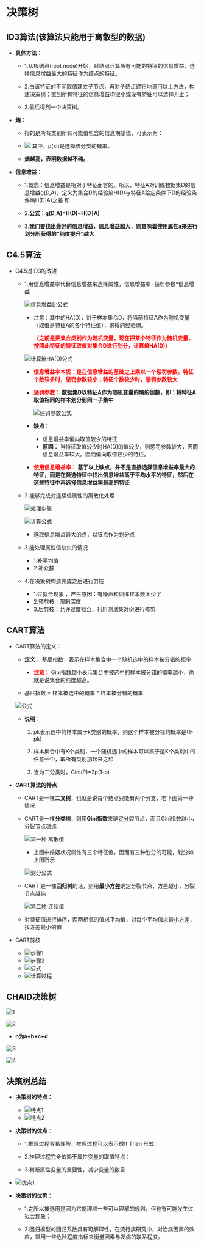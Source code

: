 # 决策树
## ID3算法(该算法只能用于离散型的数据)
* **具体方法**：
    * 1.从根结点(root node)开始，对结点计算所有可能的特征的信息增益，选择信息增益最大的特征作为结点的特征。
    
    * 2.由该特征的不同取值建立子节点，再对子结点递归地调用以上方法，构建决策树；直到所有特征的信息增益均很小或没有特征可以选择为止；
    
    * 3.最后得到一个决策树。
  
* **熵：**
    * 指的是所有类别所有可能值包含的信息期望值，可表示为：
    
    * ![](https://images2015.cnblogs.com/blog/771535/201508/771535-20150830102125625-984024386.jpg) 其中，p(xi​)是选择该分类的概率。

    * **熵越高，表明数据越不纯。**
  
* **信息增益：**
    * 1.概念：信息增益是相对于特征而言的。所以，特征A对训练数据集D的信息增益g(D,A)，定义为集合D的经验熵H(D)与特征A给定条件下D的经验条件熵H(D|A)之差 即
        
    * 2.**公式：g(D,A)=H(D)−H(D∣A)**
   
    * 3.**我们要找出最好的信息增益，信息增益越大，则意味着使用属性a来进行划分所获得的“纯度提升”越大**



## C4.5算法
* C4.5对ID3的改进
    * 1.用信息增益率代替信息增益来选择属性，信息增益率=惩罚参数*信息增益
   
         ![信息增益比公式](_v_images/20200110203541822_2223.png) 
        * 注意：其中的HA(D)，对于样本集合D，将当前特征A作为随机变量（取值是特征A的各个特征值），求得的经验熵。

           
            <font color='red'> **（之前是把集合类别作为随机变量，现在把某个特征作为随机变量，按照此特征的特征取值对集合D进行划分，计算熵HA(D)）** </font>
            
         ![计算熵HA(D)公式](_v_images/20200110204411141_17985.png)
        *   <font color='red'>**信息增益率本质：是在信息增益的基础之上乘以一个惩罚参数。特征个数较多时，惩罚参数较小；特征个数较少时，惩罚参数较大**</font>
        * <font color='red'>**惩罚参数：**</font> **数据集D以特征A作为随机变量的熵的倒数，即：将特征A取值相同的样本划分到同一子集中**
            
           ![惩罚参数公式](_v_images/20200110212411315_27399.png)
           
        * **缺点：**
            * 信息增益率偏向取值较少的特征
            * **原因：** 当特征取值较少时HA(D)的值较少，则惩罚参数较大，因而信息增益率较大。因而偏向取值较少的特征。
        * <font color='red'>**使用信息增益率：**</font> **基于以上缺点，并不是直接选择信息增益率最大的特征，而是在候选特征中找出信息增益高于平均水平的特征，然后在这些特征中再选择信息增益率最高的特征**
    * 2.能够完成对连续值属性的离散化处理
    
         ![处理步骤](_v_images/20200109155027438_20735.png)
        
        ![计算公式](_v_images/20200110221646142_2503.png)
        
        * 选取信息增益最大的点，以该点作为划分点
    * 3.能处理属性值缺失的情况
        * 1.补平均值
        * 2.补众数
    * 4.在决策树构造完成之后进行剪枝
        * 1.过拟合现象 ，产生原因：有噪声和训练样本数太少了
        * 2.预剪枝：限制深度
        * 3.后剪枝：允许过度拟合，利用测试集对树进行修剪

## CART算法
* CART算法的定义：
    * **定义：** 基尼指数：表示在样本集合中一个随机选中的样本被分错的概率
        * <font color="red">**注意：**</font> Gini指数越小表示集合中被选中的样本被分错的概率越小，也就是说集合的纯度越高。
        
     * 基尼指数 = 样本被选中的概率 * 样本被分错的概率
     
     ![公式](_v_images/20200110224321867_750.png)
    
    * **说明：** 
         1. pk表示选中的样本属于k类别的概率，则这个样本被分错的概率是(1-pk)
         
         2. 样本集合中有K个类别，一个随机选中的样本可以属于这K个类别中的任意一个，取所有类别加起来之和
         
         3. 当为二分类时，Gini(P)=2p(1-p)
         
* **CART算法的特点**
    * CART是一棵**二叉树**，也就是说每个结点只能有两个分支，若下图第一种情况
    * CART是一棵**分类树**，则用**Gini指数**来确定分裂节点，而且Gini指数越小，分裂节点越纯
    
         ![第一种 离散值](_v_images/20200109173015239_18655.png)

         * 上图中婚姻状况属性有三个特征值，因而有三种划分的可能，划分如上图所示
         
         ![划分公式](_v_images/20200110225758738_22650.png)
    * CART 是一棵**回归树**的话，则用**最小方差**确定分裂节点，方差越小，分裂节点越纯
      
      ![第二种 连续值](_v_images/20200109172714909_21113.png)
    
     * 对特征值进行排序，两两相邻的值求平均值，对每个平均值求最小方差，找方差最小的值
    

* CART剪枝
    * ![步骤1](_v_images/20200109220107581_25663.png)
    * ![步骤2](_v_images/20200109220127389_4401.png)
    * ![公式](_v_images/20200109220001243_6366.png)
    * ![计算过程](_v_images/20200109221057486_22925.png)

## CHAID决策树
![1](_v_images/20200110231802676_20166.png)


![2](_v_images/20200110231835123_31842.png)

* **n为a+b+c+d**

![3](_v_images/20200110120549466_10741.png)

![4](_v_images/20200110231718768_29886.png)



## 决策树总结
* **决策树的特点：**
    * ![特点1](_v_images/20200110171629184_30222.png)
    * ![特点2](_v_images/20200110171816447_5502.png)
 
* **决策树的优点**：
    * 1.推理过程容易理解，推理过程可以表示成If Then 形式：
    
    * 2.推理过程完全依赖于属性变量的取值特点：
    
    * 3.判断属性变量的重要性，减少变量的数目
* ![优点1](_v_images/20200110172024700_13286.png)

* **决策树的优势**：
    * 1.之所以被选用是因为它能理顺一些可以理解的规则，但也有可能发生过拟合现象：
    
    * 2.回归模型的回归系数具有可解释性，在流行病研究中，对治病因素的效应，常用一些危险程度指标来衡量因素与发病的联系程度。